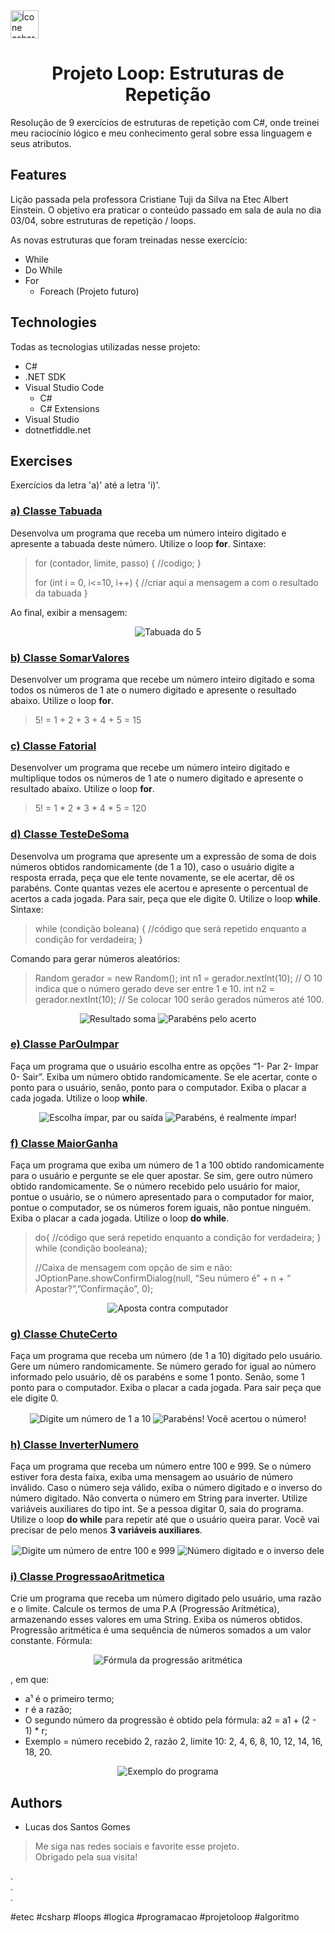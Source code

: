<img alt="Ícone csharp" height="45" width="45" src="https://cdn.jsdelivr.net/gh/devicons/devicon/icons/csharp/csharp-original.svg" />
<h1 align="center">Projeto Loop: Estruturas de Repetição</h1>

Resolução de 9 exercícios de estruturas de repetição com C#, onde treinei meu raciocínio lógico e meu conhecimento geral sobre essa linguagem e seus atributos.

## Features

Lição passada pela professora Cristiane Tuji da Silva na Etec Albert Einstein. O objetivo era praticar o conteúdo passado em sala de aula no dia 03/04, sobre estruturas de repetição / loops.

As novas estruturas que foram treinadas nesse exercício:
* While
* Do While
* For
  - Foreach (Projeto futuro)

## Technologies

Todas as tecnologias utilizadas nesse projeto:
* C#
* .NET SDK
* Visual Studio Code
  - C#
  - C# Extensions
* Visual Studio
* dotnetfiddle.net

## Exercises

Exercícios da letra 'a)' até a letra 'i)'.

### <a href="https://dotnetfiddle.net/XllVuh">a) Classe Tabuada</a>

Desenvolva um programa que receba um número inteiro digitado e apresente a tabuada deste número. Utilize o loop <b>for</b>. Sintaxe:

>  for (contador, limite, passo) { 
>   //codigo; 
> } 
> 
> for (int i = 0, i<=10, i++) { 
>   //criar aqui a mensagem a com o resultado da tabuada
> }

Ao final, exibir a mensagem:
<div align="center">
  <img src="https://user-images.githubusercontent.com/106649118/235416037-36b6ba73-e6c6-4ac0-8e82-201a6f815b1e.png" alt="Tabuada do 5" />
</div>

### <a href="https://dotnetfiddle.net/h1MDdL">b) Classe SomarValores</a>

Desenvolver um programa que recebe um número inteiro digitado e soma todos os números de 1 ate o numero digitado e apresente o resultado abaixo. Utilize o loop <b>for</b>.

> 5! = 1 + 2 + 3 + 4 + 5 = 15

### <a href="https://dotnetfiddle.net/Xsm6hE">c) Classe Fatorial</a>

Desenvolver um programa que recebe um número inteiro digitado e multiplique todos os números de 1 ate o numero digitado e apresente o resultado abaixo. Utilize o loop <b>for</b>.

> 5! = 1 * 2 * 3 * 4 * 5 = 120

### <a href="">d) Classe TesteDeSoma</a>

Desenvolva um programa que apresente um a expressão de soma de dois números obtidos randomicamente (de 1 a 10), caso o usuário digite a resposta errada, peça que ele tente novamente, se ele acertar, dê os parabéns. Conte quantas vezes ele acertou e apresente o percentual de acertos a cada jogada. Para sair, peça que ele digite 0. Utilize o loop <b>while</b>. Sintaxe:

> while (condição boleana) {
>   //código que será repetido enquanto a condição for verdadeira;
> }

Comando para gerar números aleatórios:

> Random gerador = new Random();
> int n1 = gerador.nextInt(10); // O 10 indica que o número gerado deve ser entre 1 e 10.
> int n2 = gerador.nextInt(10); // Se colocar 100 serão gerados números até 100.

<div align="center">
  <img src="https://user-images.githubusercontent.com/106649118/235416157-aff12275-b97f-4705-944d-08aaf6af297c.png" alt="Resultado soma" />

  <img src="https://user-images.githubusercontent.com/106649118/235416526-e6deb9b5-bed0-4ab0-bc97-21f56f7cd7a9.png" alt="Parabéns pelo acerto" />
</div>

### <a href="">e) Classe ParOuImpar</a>

Faça um programa que o usuário escolha entre as opções “1- Par 2- Impar 0- Sair”. Exiba um número obtido randomicamente. Se ele acertar, conte o ponto para o usuário, senão, ponto para o computador. Exiba o placar a cada jogada. Utilize o loop <b>while</b>.

<div align="center">
  <img src="https://user-images.githubusercontent.com/106649118/235417179-f2874aee-6436-454d-8b68-975cd7388c4c.png" alt="Escolha ímpar, par ou saída" />

  <img src="https://user-images.githubusercontent.com/106649118/235417363-e22ed698-a1af-4ab2-92f1-64cb1a330015.png" alt="Parabéns, é realmente ímpar!" />
</div>

### <a href="">f) Classe MaiorGanha</a>

Faça um programa que exiba um número de 1 a 100 obtido randomicamente para o usuário e pergunte se ele quer apostar. Se sim, gere outro número obtido randomicamente. Se o número recebido pelo usuário for maior, pontue o usuário, se o número apresentado para o computador for maior, pontue o computador, se os números forem iguais, não pontue ninguém. Exiba o placar a cada jogada. Utilize o loop <b>do while</b>.

> do{
>   //código que será repetido enquanto a condição for verdadeira;
> } while (condição booleana);
> 
> //Caixa de mensagem com opção de sim e não:
> JOptionPane.showConfirmDialog(null, “Seu número é” + n + “ Apostar?”,”Confirmação”, 0);

<div align="center">
  <img align="center" src="https://user-images.githubusercontent.com/106649118/235417843-fe309d6e-c15d-43cf-8eff-bab81c1affdd.png" alt="Aposta contra computador" />
</div>

### <a href="">g) Classe ChuteCerto</a>

Faça um programa que receba um número (de 1 a 10) digitado pelo usuário. Gere um número randomicamente. Se número gerado for igual ao número informado pelo usuário, dê os parabéns e some 1 ponto. Senão, some 1 ponto para o computador. Exiba o placar a cada jogada. Para sair peça que ele digite 0.

<div align="center">
  <img align="center" src="https://user-images.githubusercontent.com/106649118/235418241-3e9a7ed0-c432-43fa-bfcc-369a93c3c8bf.png" alt="Digite um número de 1 a 10" />

  <img align="center" src="https://user-images.githubusercontent.com/106649118/235418395-16f2d1da-0cb1-4a18-a3dc-1cb18753c421.png" alt="Parabéns! Você acertou o número!" />
</div>

### <a href="">h) Classe InverterNumero</a>

Faça um programa que receba um número entre 100 e 999. Se o número estiver fora desta faixa, exiba uma mensagem ao usuário de número inválido. Caso o número seja válido, exiba o número digitado e o inverso do número digitado. Não converta o número em String para inverter. Utilize variáveis auxiliares do tipo int. Se a pessoa digitar 0, saia do programa. Utilize o loop <b>do while</b> para repetir até que o usuário queira parar. Você vai precisar de pelo menos <b>3 variáveis auxiliares</b>.

<div align="center">
  <img align="center" src="https://user-images.githubusercontent.com/106649118/235418759-c91b0b55-f091-479a-b62b-c7a0974c73ce.png" alt="Digite um número de entre 100 e 999" />

  <img align="center" src="https://user-images.githubusercontent.com/106649118/235421581-c477b3d6-5dd8-47b2-8c16-8cef8cb77650.png" alt="Número digitado e o inverso dele" />
</div>

### <a href="">i) Classe ProgressaoAritmetica</a>

Crie um programa que receba um número digitado pelo usuário, uma razão e o limite. Calcule os termos de  uma P.A (Progressão Aritmética), armazenando esses valores em uma String. Exiba os números obtidos. Progressão aritmética é uma sequência de números somados a um valor constante. Fórmula:

<div align="center">
  <img align="center" src="https://user-images.githubusercontent.com/106649118/235421984-9e31ba05-1d87-4837-a433-2e6b5458f5ae.png" alt="Fórmula da progressão aritmética" />
</div>

, em que:
* a¹ é o primeiro termo;
* r é a razão;
* O segundo número da progressão é obtido pela fórmula: a2 = a1 + (2 - 1) * r;
* Exemplo = número recebido 2, razão 2, limite 10: 2, 4, 6, 8, 10, 12, 14, 16, 18, 20.

<div align="center">
  <img align="center" src="https://user-images.githubusercontent.com/106649118/235422490-a7420ca8-b599-4669-8e2e-127aa0fd439e.png" alt="Exemplo do programa" />
</div>

## Authors

* Lucas dos Santos Gomes

> Me siga nas redes sociais e favorite esse projeto. <br>
> Obrigado pela sua visita!

. <br>
. <br>
. <br>

#etec #csharp #loops #logica #programacao #projetoloop #algoritmo
